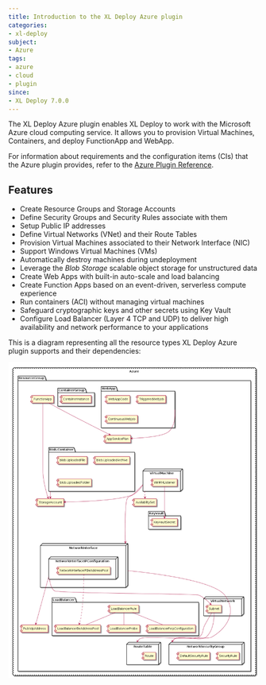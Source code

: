 ```yaml
---
title: Introduction to the XL Deploy Azure plugin
categories:
- xl-deploy
subject:
- Azure
tags:
- azure
- cloud
- plugin
since:
- XL Deploy 7.0.0
---
```


The XL Deploy Azure plugin enables XL Deploy to work with the Microsoft Azure cloud computing service. It allows you to provision Virtual Machines, Containers, and deploy FunctionApp and WebApp.

For information about requirements and the configuration items (CIs) that the Azure plugin provides, refer to the [Azure Plugin Reference](/xl-deploy-xld-azure-plugin/latest/azurePluginManual.html).

## Features ##

* Create Resource Groups and Storage Accounts
* Define Security Groups and Security Rules associate with them
* Setup Public IP addresses
* Define Virtual Networks (VNet) and their Route Tables
* Provision Virtual Machines associated to their Network Interface (NIC)
* Support Windows Virtual Machines (VMs)
* Automatically destroy machines during undeployment
* Leverage the *Blob Storage* scalable object storage for unstructured data
* Create Web Apps with built-in auto-scale and load balancing
* Create Function Apps based on an event-driven, serverless compute experience
* Run containers (ACI) without managing virtual machines
* Safeguard cryptographic keys and other secrets using Key Vault
* Configure Load Balancer (Layer 4 TCP and UDP) to deliver high availability and network performance to your applications

This is a diagram representing all the resource types XL Deploy Azure plugin supports and their dependencies:

![Azure types diagram](images/xl-deploy-azure-diagram.png)
